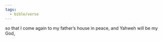 ```yaml
---
tags:
  - bible/verse
---
```

so that I come again to my father’s house in peace, and Yahweh will be my God,